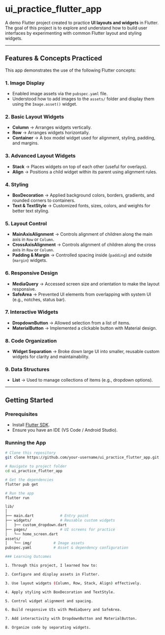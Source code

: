 # ui_practice_flutter_app  

A demo Flutter project created to practice **UI layouts and widgets** in Flutter.  
The goal of this project is to explore and understand how to build user interfaces by experimenting with common Flutter layout and styling widgets.  

---

## Features & Concepts Practiced  

This app demonstrates the use of the following Flutter concepts:  

### 1. **Image Display**

- Enabled image assets via the `pubspec.yaml` file.  
- Understood how to add images to the `assets/` folder and display them using the `Image.asset()` widget.  

### 2. **Basic Layout Widgets**

- **Column** → Arranges widgets vertically.  
- **Row** → Arranges widgets horizontally.  
- **Container** → A box model widget used for alignment, styling, padding, and margins.  

### 3. **Advanced Layout Widgets**

- **Stack** → Places widgets on top of each other (useful for overlays).  
- **Align** → Positions a child widget within its parent using alignment rules.  

### 4. **Styling**

- **BoxDecoration** → Applied background colors, borders, gradients, and rounded corners to containers.  
- **Text & TextStyle** → Customized fonts, sizes, colors, and weights for better text styling.  

### 5. **Layout Control**

- **MainAxisAlignment** → Controls alignment of children along the main axis in `Row` or `Column`.  
- **CrossAxisAlignment** → Controls alignment of children along the cross axis in `Row` or `Column`.  
- **Padding & Margin** → Controlled spacing inside (`padding`) and outside (`margin`) widgets.  

### 6. **Responsive Design**

- **MediaQuery** → Accessed screen size and orientation to make the layout responsive.  
- **SafeArea** → Prevented UI elements from overlapping with system UI (e.g., notches, status bar).  

### 7. **Interactive Widgets**

- **DropdownButton** → Allowed selection from a list of items.  
- **MaterialButton** → Implemented a clickable button with Material design.  

### 8. **Code Organization**

- **Widget Separation** → Broke down large UI into smaller, reusable custom widgets for clarity and maintainability.  

### 9. **Data Structures**

- **List** → Used to manage collections of items (e.g., dropdown options).  

---

## Getting Started  

### Prerequisites

- Install [Flutter SDK](https://docs.flutter.dev/get-started/install).  
- Ensure you have an IDE (VS Code / Android Studio).  

### Running the App

```bash
# Clone this repository
git clone https://github.com/your-username/ui_practice_flutter_app.git

# Navigate to project folder
cd ui_practice_flutter_app

# Get the dependencies
flutter pub get

# Run the app
flutter run

lib/
│
├── main.dart            # Entry point
├── widgets/             # Reusable custom widgets
│   ├── custom_dropdown.dart
├── pages/               # UI screens for practice
│   └── home_screen.dart
assets/
│   └── img/          # Image assets
pubspec.yaml          # Asset & dependency configuration

### Learning Outcomes

1. Through this project, I learned how to:

2. Configure and display assets in Flutter.

3. Use layout widgets (Column, Row, Stack, Align) effectively.

4. Apply styling with BoxDecoration and TextStyle.

5. Control widget alignment and spacing.

6. Build responsive UIs with MediaQuery and SafeArea.

7. Add interactivity with DropdownButton and MaterialButton.

8. Organize code by separating widgets.